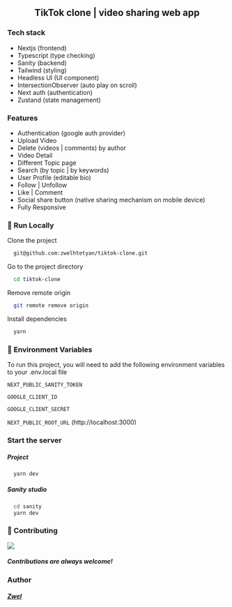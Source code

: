 <h2 align='center'>TikTok clone | video sharing web app</h2>

### Tech stack

- Nextjs (frontend)
- Typescript (type checking)
- Sanity (backend)
- Tailwind (styling)
- Headless UI (UI component)
- IntersectionObserver (auto play on scroll)
- Next auth (authentication)
- Zustand (state management)

### Features

- Authentication (google auth provider)
- Upload Video
- Delete (videos | comments) by author
- Video Detail
- Different Topic page
- Search (by topic | by keywords)
- User Profile (editable bio)
- Follow | Unfollow
- Like | Comment
- Social share button (native sharing mechanism on mobile device)
- Fully Responsive

<!-- Run Locally -->

### :running: Run Locally

Clone the project

```bash
  git@github.com:zwelhtetyan/tiktok-clone.git
```

Go to the project directory

```bash
  cd tiktok-clone
```

Remove remote origin

```bash
  git remote remove origin
```

Install dependencies

```bash
  yarn
```

### :key: Environment Variables

To run this project, you will need to add the following environment variables to your .env.local file

`NEXT_PUBLIC_SANITY_TOKEN`

`GOOGLE_CLIENT_ID`

`GOOGLE_CLIENT_SECRET`

`NEXT_PUBLIC_ROOT_URL` (http://localhost:3000)

### Start the server

##### Project

```bash
  yarn dev
```

##### Sanity studio

```bash
  cd sanity
  yarn dev
```

<!-- Contributing -->

### :wave: Contributing

<a href="https://github.com/Louis3797/awesome-readme-template/graphs/contributors">
  <img src="https://contrib.rocks/image?repo=Louis3797/awesome-readme-template" />
</a>

##### Contributions are always welcome!

<!-- Contact -->

### Author

##### [Zwel](https://www.linkedin.com/in/zwelhtetyan/)
